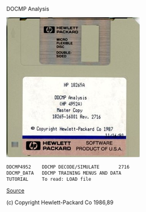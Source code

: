 DOCMP Analysis

![disk](4952A_Discs-18265-16001.jpg)

```
DDCMP4952    DDCMP DECODE/SIMULATE       2716
DDCMP_DATA   DDCMP TRAINING MENUS AND DATA   
TUTORIAL     To read: LOAD file
```

[Source](http://www.hpmuseum.net/display_item.php?sw=589)

(c) Copyright Hewlett-Packard Co 1986,89
